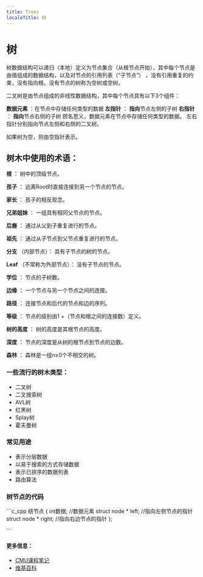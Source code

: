 ```yaml
---
title: Trees
localeTitle: 树
---
```

# 树

树数据结构可以递归（本地）定义为节点集合（从根节点开始），其中每个节点是由值组成的数据结构，以及对节点的引用列表（“子节点”） ，没有引用重复的约束，没有指向根。没有节点的树称为空树或空树。

二叉树是由节点组成的非线性数据结构，其中每个节点具有以下3个组件：

**数据元素** ：在节点中存储任何类型的数据 **左指针** ： **指向**节点左侧的子树 **右指针** ： **指向**节点右侧的子树 顾名思义，数据元素在节点中存储任何类型的数据。 左右指针分别指向节点左侧和右侧的二叉树。

如果树为空，则由空指针表示。

## 树木中使用的术语：

**根** ： 树中的顶级节点。

**孩子** ： 远离Root时直接连接到另一个节点的节点。

**家长** ： 孩子的相反观念。

**兄弟姐妹** ： 一组具有相同父节点的节点。

**后裔** ： 通过从父到子重复进行的节点。

**祖先** ： 通过从子节点到父节点重复进行的节点。

**分支** （内部节点）： 具有子节点的树的节点。

**Leaf** （不常称为外部节点）： 没有子节点的节点。

**学位** ： 节点的子树数。

**边缘** ： 一个节点与另一个节点之间的连接。

**路径** ： 连接节点和后代的节点和边的序列。

**等级** ： 节点的级别由1 +（节点和根之间的连接数）定义。

**树的高度** ： 树的高度是其根节点的高度。

**深度** ： 节点的深度是从树的根节点到节点的边数。

**森林** ： 森林是一组n≥0个不相交的树。

### 一些流行的树木类型：

*   二叉树
*   二叉搜索树
*   AVL树
*   红黑树
*   Splay树
*   霍夫曼树

### 常见用途

*   表示分层数据
*   以易于搜索的方式存储数据
*   表示已排序的数据列表
*   路由算法

### 树节点的代码

\`\`\`c\_cpp 结节点 { int数据; //数据元素 struct node \* left; //指向左侧节点的指针 struct node \* right; //指向右边节点的指针 };

\`\`\`

#### 更多信息：

*   [CMU课程笔记](http://www.cs.cmu.edu/~clo/www/CMU/DataStructures/Lessons/lesson4_1.htm)
*   [维基百科](https://en.wikipedia.org/wiki/Tree_(data_structure))